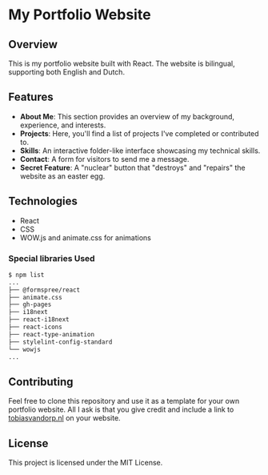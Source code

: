 # My Portfolio Website

## Overview

This is my portfolio website built with React. The website is bilingual, supporting both English and Dutch.

## Features

- **About Me**: This section provides an overview of my background, experience, and interests.
- **Projects**: Here, you'll find a list of projects I've completed or contributed to.
- **Skills**: An interactive folder-like interface showcasing my technical skills.
- **Contact**: A form for visitors to send me a message.
- **Secret Feature**: A "nuclear" button that "destroys" and "repairs" the website as an easter egg.

## Technologies

- React
- CSS
- WOW.js and animate.css for animations

### Special libraries Used

```bash
$ npm list
...
├── @formspree/react
├── animate.css
├── gh-pages
├── i18next
├── react-i18next
├── react-icons
├── react-type-animation
├── stylelint-config-standard
└── wowjs
...
```
## Contributing

Feel free to clone this repository and use it as a template for your own portfolio website. All I ask is that you give credit and include a link to [tobiasvandorp.nl](https://tobiasvandorp.nl) on your website.

## License

This project is licensed under the MIT License.
